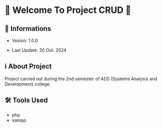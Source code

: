 # 🎉 Welcome To Project CRUD 🚀 

## 📢 Informations

- Vesion: 1.0.0

- Last Update: 30 Out. 2024

## ℹ️ About Project

Project carried out during the 2nd semester of ADS (Systems Analysis and Development) college.

## 🛠️ Tools Used

- php
- xampp

